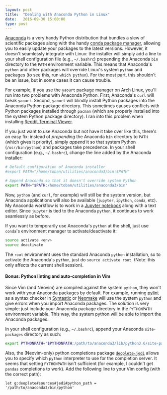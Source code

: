 ```yaml
---
layout: post
title:  "Dealing with Anaconda Python in Linux"
date:   2016-09-30 15:00:00
type: post
---
```


[Anaconda][continuum] is a very handy Python distribution that bundles a slew of scientific packages along with the handy [conda package manager][conda], allowing you to easily update your packages to the latest versions.
However, it doesn't seamlessly integrate with Linux: the installer will simply add a line to your shell configuration file (e.g., `~/.bashrc`) prepending the Anaconda `bin` directory to the `PATH` environment variable.
This means that Anaconda's `python` and other packages will override Linux's system `python` and packages (to see this, run `which python`).
For the most part, this shouldn't be an issue, but in some cases it can cause trouble.

For example, if you use the `yaourt` package manager on Arch Linux, you'll run into two problems with Anaconda Python.
First, Anaconda's `curl` will break `yaourt`.
Second, `yaourt` will blindly install Python packages into the Anaconda Python package directory.
This sometimes causes conflicts with Python packages installed through `pacman` (which are properly installed into the system Python package directory).
I ran into this problem when installing [Reddit Terminal Viewer][rtv].

If you just want to use Anaconda but not have it take over like this, there's an easy fix: instead of *prepending* the Anaconda `bin` directory to `PATH` (which gives it priority), simply *append* it so that system Python (`/usr/bin/python`) and packages take precedence.
In your shell configuration (e.g., `~/.bashrc`), change the line added by the Anaconda installer:

```bash
# Default configuration of Anaconda installer
#export PATH="/home/toban/utilities/anaconda3/bin:$PATH"

# Append Anaconda so that it doesn't override system Python
export PATH="$PATH:/home/toban/utilities/anaconda3/bin"
```

Now, `python` (and `curl`, for example) will still be the system version, but Anaconda applications will also be available (`jupyter`, `ipython`, `conda`, etc).
My Anaconda workflow is to work in a [Jupyter notebook][jupyter] along with a text editor.
Since `jupyter` is tied to the Anaconda `python`, it continues to work seamlessly as before.

If you want to temporarily use Anaconda's `python` at the shell, just use `conda`'s environment manager to activate/deactivate it:

```bash
source activate <env>
source deactivate
```

The `root` environment uses the standard Anaconda `python` installation, so to activate the Anaconda's `python`, just do `source activate root`.
(Note: this only affects the current shell session).

#### Bonus: Python linting and auto-completion in Vim

Since Vim (and Neovim) are compiled against the system `python`, they won't work with your Anaconda packages by default.
For example, running [pylint][pylint] as a syntax checker in [Syntastic][syntastic] or [Neomake][neomake] will use the system `python` and give errors when you import Anaconda packages.
The solution is very simple: just include your Anaconda package directory in the `PYTHONPATH` environment variable.
This way, the system python will be able to import the Anaconda packages.

In your shell configuration (e.g., `~/.bashrc`), append your Anaconda `site-packages` directory as such:

```bash
export PYTHONPATH="$PYTHONPATH:/path/to/anaconda3/lib/python3.6/site-packages"
```

Also, the (Neovim-only) python completions package [`deoplete-jedi`][deoplete] allows you to specify which `python` interpreter to use for the completion server.
It seems that setting `PYTHONPATH` isn't sufficient (for example, I couldn't get `pandas` completions to work).
Add the following line to your Vim config (with the correct path):

```vim
let g:deoplete#sources#jedi#python_path = '/path/to/anaconda3/bin/python'
```

[continuum]:https://www.continuum.io/
[conda]:http://conda.pydata.org/docs/
[rtv]:https://github.com/michael-lazar/rtv
[jupyter]:http://jupyter.org/
[deoplete]:https://github.com/zchee/deoplete-jedi
[pylint]:https://www.pylint.org/
[syntastic]:https://github.com/vim-syntastic/syntastic
[neomake]:https://github.com/neomake/neomake
